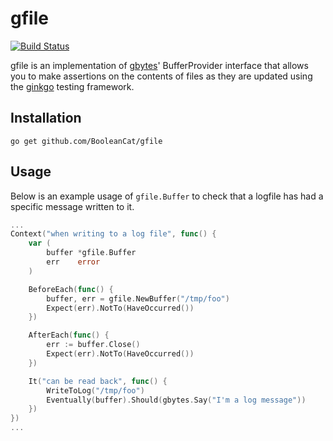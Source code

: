 gfile
=====

[![Build Status](https://travis-ci.org/BooleanCat/gfile.svg?branch=master)](https://travis-ci.org/BooleanCat/gfile)

gfile is an implementation of [gbytes](http://github.com/onsi/gomega)'
BufferProvider interface that allows you to make assertions on the contents of
files as they are updated using the [ginkgo](http://github.com/onsi/ginkgo)
testing framework.

Installation
------------

`go get github.com/BooleanCat/gfile`

Usage
-----

Below is an example usage of `gfile.Buffer` to check that a logfile has had a
specific message written to it.

```go
...
Context("when writing to a log file", func() {
    var (
        buffer *gfile.Buffer
        err    error
    )

    BeforeEach(func() {
        buffer, err = gfile.NewBuffer("/tmp/foo")
        Expect(err).NotTo(HaveOccurred())
    })

    AfterEach(func() {
        err := buffer.Close()
        Expect(err).NotTo(HaveOccurred())
    })

    It("can be read back", func() {
        WriteToLog("/tmp/foo")
        Eventually(buffer).Should(gbytes.Say("I'm a log message"))
    })
})
...
```
